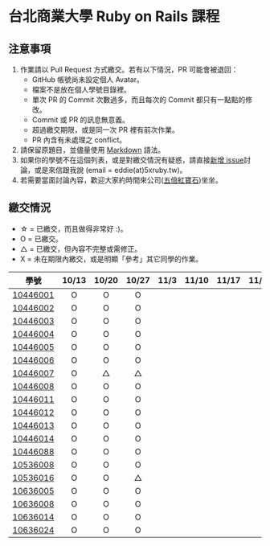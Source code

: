 # 台北商業大學 Ruby on Rails 課程

## 注意事項

1. 作業請以 Pull Request 方式繳交。若有以下情況，PR 可能會被退回：
   * GitHub 帳號尚未設定個人 Avatar。
   * 檔案不是放在個人學號目錄裡。
   * 單次 PR 的 Commit 次數過多，而且每次的 Commit 都只有一點點的修改。
   * Commit 或 PR 的訊息無意義。
   * 超過繳交期限，或是同一次 PR 裡有前次作業。
   * PR 內含有未處理之 conflict。
2. 請保留原題目，並儘量使用 [Markdown](http://daringfireball.net/projects/markdown/) 語法。
3. 如果你的學號不在這個列表，或是對繳交情況有疑惑，請直接[新增 issue](https://github.com/kaochenlong/ntub_homework/issues/new)討論，或是來信跟我說 (email = eddie(at)5xruby.tw)。
4. 若需要當面討論內容，歡迎大家約時間來公司([五倍紅寶石](https://5xruby.tw/))坐坐。

## 繳交情況

* ☆ = 已繳交，而且做得非常好 :)。
* O = 已繳交。
* △ = 已繳交，但內容不完整或需修正。
* X = 未在期限內繳交，或是明顯「參考」其它同學的作業。

| 學號      | 10/13 | 10/20 | 10/27 | 11/3 | 11/10 | 11/17  | 11/24 | 12/1 | 12/8 |
| --------- |:-----:|:-----:|:-----:|:----:|:--:|:--:|:--:|:--:|:--:|
| [10446001](https://github.com/10446001) | O | O | O | | | | | | |
| [10446002](https://github.com/maryyu456) | O | O | O | | | | | | |
| [10446003](https://github.com/Peggy10446003) | O | O | O | | | | | | |
| [10446004](https://github.com/leslie0726) | O | O | O | | | | | | |
| [10446005](https://github.com/JiaWeiXie) | O | O | O | | | | | | |
| [10446006](https://github.com/chiaqingwu) | O | O | O | | | | | | |
| [10446007](https://github.com/IffyArt) | O | △  | △  | | | | | | |
| [10446008](https://github.com/Drunces) | O | O | O | | | | | | |
| [10446011](https://github.com/jerry0513) | O | O | O | | | | | | |
| [10446012](https://github.com/10446012) | O | O | O | | | | | | |
| [10446013](https://github.com/mushroomchen0429) | O | O | O | | | | | | |
| [10446014](https://github.com/10446014) | O | O | O | | | | | | |
| [10446088](https://github.com/jchsuHsu) | O | O | O | | | | | | |
| [10536008](https://github.com/ting434252) | O | O | O | | | | | | |
| [10536016](https://github.com/Luck626kkk) | O | O | △  | | | | | | |
| [10636005](https://github.com/chiiien) | O | O | O | | | | | | |
| [10636008](https://github.com/s920613a) | O | O | O | | | | | | |
| [10636014](https://github.com/zhang-rongzhen) | O | O | O | | | | | | |
| [10636024](https://github.com/changyuchieh) | O | O | O | | | | | | |
